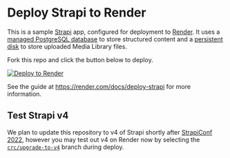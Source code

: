 # Deploy Strapi to Render

This is a sample [Strapi](https://strapi.io/) app, configured for deployment to [Render](https://render.com). It uses a [managed PostgreSQL database](https://render.com/docs/databases) to store structured content and a [persistent disk](https://render.com/docs/disks) to store uploaded Media Library files.

Fork this repo and click the button below to deploy.

[![Deploy to Render](https://render.com/images/deploy-to-render-button.svg)](https://render.com/deploy)

See the guide at https://render.com/docs/deploy-strapi for more information.

## Test Strapi v4

We plan to update this repository to v4 of Strapi shortly after [StrapiConf 2022](https://conf.strapi.io), however you may test out v4 on Render now by selecting the [`crc/upgrade-to-v4`](https://github.com/render-examples/strapi-postgres/pull/9) branch during deploy.
